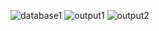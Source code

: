 ![database1](https://github.com/user-attachments/assets/fafd2083-1dd2-4c92-8b68-7866eee15c61)
![output1](https://github.com/user-attachments/assets/2de96194-523a-4de6-abb0-74fc4ba56e42)
![output2](https://github.com/user-attachments/assets/4efcf51d-238c-43d3-87a3-711153177126)
